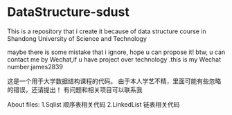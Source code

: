 # DataStructure-sdust
This is a repository that i create it because of data structure course in Shandong University of Science and Technology

maybe there is some mistake that i ignore, hope u can propose it! 
btw, u can contact me by Wechat,if u have project over technology .this is my Wechat number:james2839


这是一个用于大学数据结构课程的代码。
由于本人学艺不精，里面可能有些忽略的错误，还请提出！
有问题和相关项目可以联系我

About files:
1.Sqlist        顺序表相关代码
2.LinkedList    链表相关代码